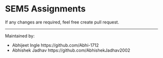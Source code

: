 # SEM5 Assignments
 If any changes are required, feel free create pull request.
<hr/>

<p>Maintained by:
<ul>
    <li>Abhijeet Ingle https://github.com/Abhi-1712</li>
    <li>Abhishek Jadhav https://github.com/AbhishekJadhav2002 </li>
<ul>
</p>
